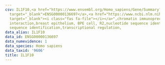 ```yaml
---
csv: IL1F10,<a href="https://www.ensembl.org/Homo_sapiens/Gene/Summary?db=core;g=ENSG00000136697"
  target="_blank">ENSG00000136697</a>,<a href="https://www.ncbi.nlm.nih.gov/pubmed/22863008"
  target="_blank"><i class="fas fa-file"></i></a>",chromatin immunoprecipitation assay,direct
  interaction,breast epithelium, BPE cell, R2,nucleotide sequence identification,nucleotide
  sequence identification,transcriptional regulation,
data_alias: IL1F10
data_id: ENSG00000136697
data_numevidence: 1
data_species: Homo sapiens
data_taxid: '9606'
title: IL1F10
---
```

